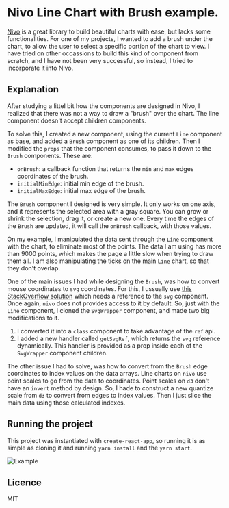 # Nivo Line Chart with Brush example.

[Nivo](http://nivo.rocks/) is a great library to build beautiful charts with ease, but lacks some functionalities. For one of my projects, I wanted to add a brush under the chart, to allow the user to select a specific portion of the chart to view. I have tried on other occassions to build this kind of component from scratch, and I have not been very successful, so instead, I tried to incorporate it into Nivo.

## Explanation

After studying a littel bit how the components are designed in Nivo, I realized that there was not a way to draw a "brush" over the chart. The line component doesn't accept children components.

To solve this, I created a new component, using the current `Line` component as base, and added a `Brush` component as one of its children. Then I modified the `props` that the component consumes, to pass it down to the `Brush` components. These are:

* `onBrush`: a callback function that returns the `min` and `max` edges coordinates of the brush.
* `initialMinEdge`: initial min edge of the brush.
* `initialMaxEdge`: initial max edge of the brush.

The `Brush` component I designed is very simple. It only works on one axis, and it represents the selected area with a gray square. You can grow or shrink the selection, drag it, or create a new one. Every time the edges of the `Brush` are updated, it will call the `onBrush` callback, with those values.

On my example, I manipulated the data sent through the `Line` component with the chart, to eliminate most of the points. The data I am using has more than 9000 points, which makes the page a little slow when trying to draw them all. I am also manipulating the ticks on the main `Line` chart, so that they don't overlap.

One of the main issues I had while designing the `Brush`, was how to convert mouse coordinates to `svg` coordinates. For this, I ussually use [this StackOverflow solution](https://stackoverflow.com/questions/10298658/mouse-position-inside-autoscaled-svg) which needs a reference to the `svg` component. Once again, `nivo` does not provides access to it by default. So, just with the `Line` component, I cloned the `SvgWrapper` component, and made two big modifications to it.

1. I converted it into a `class` component to take advantage of the `ref` api.
2. I added a new handler called `getSvgRef`, which returns the `svg` reference dynamically. This handler is provided as a prop inside each of the `SvgWrapper` component children.

The other issue I had to solve, was how to convert from the `Brush` edge coordinates to index values on the data arrays. Line charts on `nivo` use point scales to go from the data to coordinates. Point scales on `d3` don't have an `invert` method by design. So, I hade to construct a new quantize scale from `d3` to convert from edges to index values. Then I just slice the main data using those calculated indexes.

## Running the project

This project was instantiated with `create-react-app`, so running it is as simple as cloning it and running `yarn install` and the `yarn start`.

![Example](./images/example.gif)

## Licence

MIT
